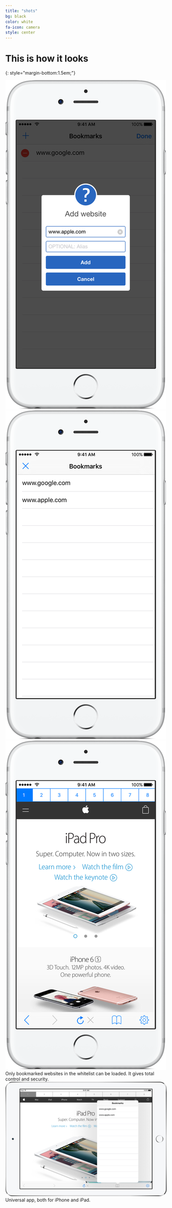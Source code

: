 ```yaml
---
title: "shots"
bg: black
color: white
fa-icon: camera
style: center
---
```

# This is how it looks
{: style="margin-bottom:1.5em;"}
<div>
<img class="row small column" src="img/shots/6_s4_framed.png" alt="Add website to the whitelist" title="Sandbox browsing for kids" />
<img class="row small column" src="img/shots/6_s6_framed.png" alt="Only websites in the whitelist can be loaded. Internet web browsing is limited" title="Restricted internet web browser"/>
<img class="row small column" src="img/shots/6_s5_framed.png" alt="Simple, light and clean design. Remove design and focus on content" title="Content focus design" />
</div>
Only bookmarked websites in the whitelist can be loaded. It gives total control and security.
<div>
<img class="row full column" src="img/shots/ipad-silver.png"  alt="Adapted to all sizes of iOS devices, ipad or iphone sizes" title="Responsive to device screen size" />
</div>
Universal app, both for iPhone and iPad.


